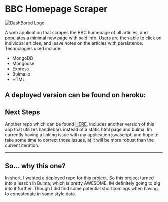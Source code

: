 # BBC Homepage Scraper
![DashBored Logo](https://i.imgur.com/SmsHwTp.png "DashBored")

A web application that scrapes the BBC homepage of all articles, and populates a minimal new page with said info. Users are then able to click on individual articles, and leave notes on the articles with persistence. Technologies used include:

* MongoDB
* Mongoose
* Express
* Bulma.io
* HTML

A deployed version can be found on heroku: 
------
## Next Steps

Another repo which can be found [HERE](https://github.com/timothylalbrecht/mongo-scraper), includes another version of this app that utilizes handlebars instead of a static html page and bulma. Im currently having a linking issue with my application javascript, and hope to take some time to correct those issues, at it will be more robust than the current iteration. 

------

## So... why this one?

In short, I wanted a deployed repo for this project. So this project turned into a lesson in Bulma, which is pretty AWESOME. IM definitely going to dig into it further. Though I did find some potential shortcomings when having to concatenate in some style data. 